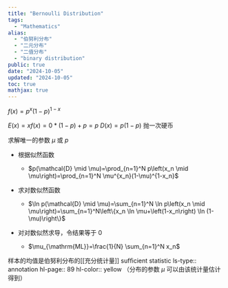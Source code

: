```yaml
---
title: "Bernoulli Distribution"
tags:
  - "Mathematics"
alias:
  - "伯努利分布"
  - "二元分布"
  - "二值分布"
  - "binary distribution"
public: true
date: "2024-10-05"
updated: "2024-10-05"
toc: true
mathjax: true
---
```


$f(x)=p^x(1-p)^{1-x}$

$E(x)=xf(x)= 0 * (1-p) + p= p$
$D(x)=p(1-p)$
抛一次硬币

求解唯一的参数 $\mu$ 或 $p$

  + 根据似然函数

    + $p(\mathcal{D} \mid \mu)=\prod_{n=1}^N p\left(x_n \mid \mu\right)=\prod_{n=1}^N \mu^{x_n}(1-\mu)^{1-x_n}$

  + 求对数似然函数

    + $\ln p(\mathcal{D} \mid \mu)=\sum_{n=1}^N \ln p\left(x_n \mid \mu\right)=\sum_{n=1}^N\left\{x_n \ln \mu+\left(1-x_n\right) \ln (1-\mu)\right\}$

  + 对对数似然求导，令结果等于 0

    + $\mu_{\mathrm{ML}}=\frac{1}{N} \sum_{n=1}^N x_n$

样本的均值是伯努利分布的[[充分统计量]] sufﬁcient statistic
ls-type:: annotation
hl-page:: 89
hl-color:: yellow
（分布的参数 $\mu$ 可以由该统计量估计得到）




